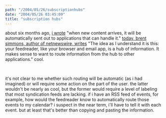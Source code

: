 ```yaml
---
path: "/2004/05/26/subscriptionhubs" 
date: "2004/05/26 03:45:09" 
title: "subscription hubs" 
---
```

<p>about six months ago, <a href="http://weblog.randomchaos.com/index.php?date=2003-11-18&amp;title=subscriptions">i wrote</a> "when new content arrives, it will be automatically sent out to applications that can handle it." <a href="http://inessential.com/?comments=1&amp;postid=2857">today, brent simmons, author of netnewswire, writes</a> "The idea as I understand it is this: your feedreader, like your browser and email app, is a hub of information. It makes sense to want to route information from the hub to other applications." cool.</p><br><p>it's not clear to me whether such routing will be automatic (as i had imagined) or will require some action on the part of the user. the latter wouldn't be nearly as cool, but the former would require a level of labeling that most syndication feeds are lacking.  if i have an RSS feed of events, for example, how would the feedreader know to automatically route those events to my calendar? i suspect in the near term, i'll have to tell it with each event. but at least that's better than copying and pasting the information.</p>